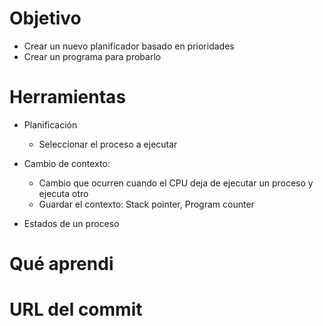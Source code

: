 # Objetivo
+ Crear un nuevo planificador basado en prioridades
+ Crear un programa para probarlo

# Herramientas
+ Planificación
  + Seleccionar el proceso a ejecutar
  
+ Cambio de contexto:
  + Cambio que ocurren cuando el CPU deja de ejecutar un proceso y ejecuta otro
  + Guardar el contexto: Stack pointer, Program counter
  
 + Estados de un proceso
 
# Qué aprendi
 
 
# URL del commit

